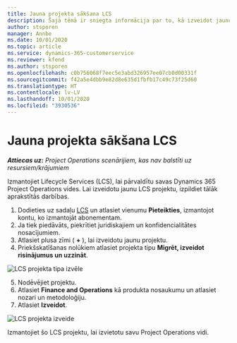 ```yaml
---
title: Jauna projekta sākšana LCS
description: Šajā tēmā ir sniegta informācija par to, kā izveidot jaunu projektu LCS jūsu Project Operations vidē.
author: stsporen
manager: Annbe
ms.date: 10/01/2020
ms.topic: article
ms.service: dynamics-365-customerservice
ms.reviewer: kfend
ms.author: stsporen
ms.openlocfilehash: c0b756068f7eec5e3abd326957ee07cb0d00331f
ms.sourcegitcommit: f42a5e4dbb9e82d8e635d1fbfb17c49c73f25d60
ms.translationtype: HT
ms.contentlocale: lv-LV
ms.lasthandoff: 10/01/2020
ms.locfileid: "3930536"
---
```

# <a name="start-a-new-project-in-lcs"></a>Jauna projekta sākšana LCS

_**Attiecas uz:** Project Operations scenārijiem, kas nav balstīti uz resursiem/krājumiem_

Izmantojiet Lifecycle Services (LCS), lai pārvaldītu savas Dynamics 365 Project Operations vides. Lai izveidotu jaunu LCS projektu, izpildiet tālāk aprakstītās darbības.

1. Dodieties uz sadaļu [LCS](https://lcs.dynamics.com/Logon/Index) un atlasiet vienumu **Pieteikties**, izmantojot kontu, ko izmantojāt abonementam.
2. Ja tiek piedāvāts, piekrītiet juridiskajiem un konfidencialitātes nosacījumiem.
3. Atlasiet plusa zīmi ( **+** ), lai izveidotu jaunu projektu.
4. Priekšskatīšanas nolūkiem atlasiet projekta tipu **Migrēt, izveidot risinājumus un uzzināt**.

  ![LCS projekta tipa izvēle](./media/create-lcs-1.png)

5. Nodēvējiet projektu. 
6. Atlasiet **Finance and Operations** kā produkta nosaukumu un atlasiet nozari un metodoloģiju. 
7. Atlasiet **Izveidot**.

![LCS projekta izveide](./media/create-lcs-2.png)

Izmantojiet šo LCS projektu, lai izvietotu savu Project Operations vidi.

